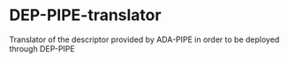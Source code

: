 # DEP-PIPE-translator
Translator of the descriptor provided by ADA-PIPE in order to be deployed through DEP-PIPE
